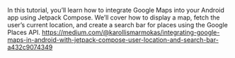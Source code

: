 In this tutorial, you’ll learn how to integrate Google Maps into your Android app using Jetpack Compose. We’ll cover how to display a map, fetch the user’s current location, and create a search bar for places using the Google Places API.
https://medium.com/@karollismarmokas/integrating-google-maps-in-android-with-jetpack-compose-user-location-and-search-bar-a432c9074349
